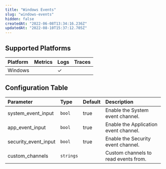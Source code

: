 ```yaml
---
title: "Windows Events"
slug: "windows-events"
hidden: false
createdAt: "2022-06-08T13:34:16.236Z"
updatedAt: "2022-08-10T15:37:12.705Z"
---
```

## Supported Platforms

| Platform | Metrics | Logs | Traces |
| :------- | :------ | :--- | :----- |
| Windows  |         | ✓    |        |

## Configuration Table

| Parameter            | Type      | Default | Description                           |
| :------------------- | :-------- | :------ | :------------------------------------ |
| system_event_input   | `bool`    | true    | Enable the System event channel.      |
| app_event_input      | `bool`    | true    | Enable the Application event channel. |
| security_event_input | `bool`    | true    | Enable the Security event channel.    |
| custom_channels      | `strings` |         | Custom channels to read events from.  |
